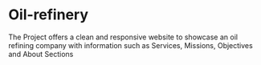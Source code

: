 # Oil-refinery
The Project offers a clean and responsive website to showcase an oil refining company with information such as Services, Missions, Objectives and About Sections
